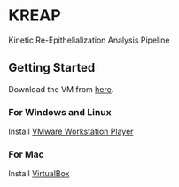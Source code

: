 # [](#header-1)KREAP

Kinetic Re-Epithelialization Analysis Pipeline 

## [](#header-2)Getting Started

Download the VM from [here](https://bioinf-galaxian.erasmusmc.nl/owncloud/index.php/s/zNdnBvR1yWhXzT1/download).

### [](#header-3)For Windows and Linux

Install [VMware Workstation Player](https://my.vmware.com/en/web/vmware/free#desktop_end_user_computing/vmware_workstation_player/12_0)

### [](#header-3)For Mac

Install [VirtualBox](https://www.virtualbox.org/)
